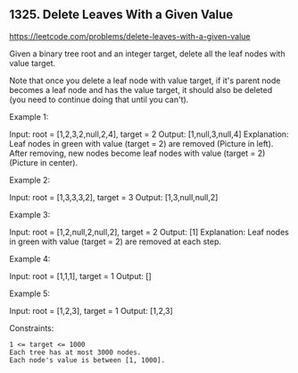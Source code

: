 ## 1325. Delete Leaves With a Given Value

https://leetcode.com/problems/delete-leaves-with-a-given-value

Given a binary tree root and an integer target, delete all the leaf nodes with value target.

Note that once you delete a leaf node with value target, if it's parent node becomes a leaf node and has the value target, it should also be deleted (you need to continue doing that until you can't).

Example 1:

Input: root = [1,2,3,2,null,2,4], target = 2
Output: [1,null,3,null,4]
Explanation: Leaf nodes in green with value (target = 2) are removed (Picture in left).
After removing, new nodes become leaf nodes with value (target = 2) (Picture in center).

Example 2:

Input: root = [1,3,3,3,2], target = 3
Output: [1,3,null,null,2]

Example 3:

Input: root = [1,2,null,2,null,2], target = 2
Output: [1]
Explanation: Leaf nodes in green with value (target = 2) are removed at each step.

Example 4:

Input: root = [1,1,1], target = 1
Output: []

Example 5:

Input: root = [1,2,3], target = 1
Output: [1,2,3]

Constraints:

    1 <= target <= 1000
    Each tree has at most 3000 nodes.
    Each node's value is between [1, 1000].
